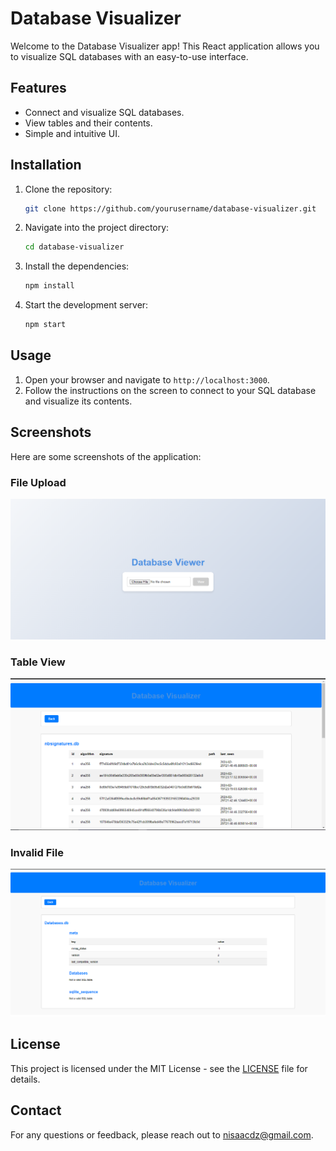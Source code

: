 # Database Visualizer

Welcome to the Database Visualizer app! This React application allows you to visualize SQL databases with an easy-to-use interface.

## Features

- Connect and visualize SQL databases.
- View tables and their contents.
- Simple and intuitive UI.

## Installation

1. Clone the repository:
    ```bash
    git clone https://github.com/yourusername/database-visualizer.git
    ```

2. Navigate into the project directory:
    ```bash
    cd database-visualizer
    ```

3. Install the dependencies:
    ```bash
    npm install
    ```

4. Start the development server:
    ```bash
    npm start
    ```

## Usage

1. Open your browser and navigate to `http://localhost:3000`.
2. Follow the instructions on the screen to connect to your SQL database and visualize its contents.

## Screenshots

Here are some screenshots of the application:

### File Upload
![Landing Page](./.screenshots/loading_page.png)

### Table View
![Table View](./.screenshots/table_view.png)

### Invalid File
![Invalid File](./.screenshots/invalid_file.png)

## License
This project is licensed under the MIT License - see the [LICENSE](./LICENSE) file for details.

## Contact

For any questions or feedback, please reach out to [nisaacdz@gmail.com](mailto:nisaacdz@gmail.com).
